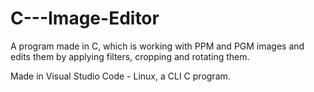 # C---Image-Editor
A program made in C, which is working with PPM and PGM images and edits them by applying filters, cropping and rotating them.

Made in Visual Studio Code - Linux, a CLI C program.
